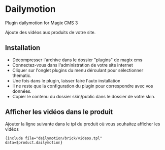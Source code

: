 # Dailymotion
Plugin dailymotion for Magix CMS 3

Ajoute des vidéos aux produits de votre site.

## Installation
 * Décompresser l'archive dans le dossier "plugins" de magix cms
 * Connectez-vous dans l'administration de votre site internet
 * Cliquer sur l'onglet plugins du menu déroulant pour sélectionner thematic.
 * Une fois dans le plugin, laisser faire l'auto installation
 * Il ne reste que la configuration du plugin pour correspondre avec vos données.
 * Copier le contenu du dossier skin/public dans le dossier de votre skin.

## Afficher les vidéos dans le produit
Ajouter la ligne suivante dans le tpl du produit où vous souhaitez afficher les vidéos
````
{include file="dailymotion/brick/videos.tpl" data=$product.dailymotion}
````